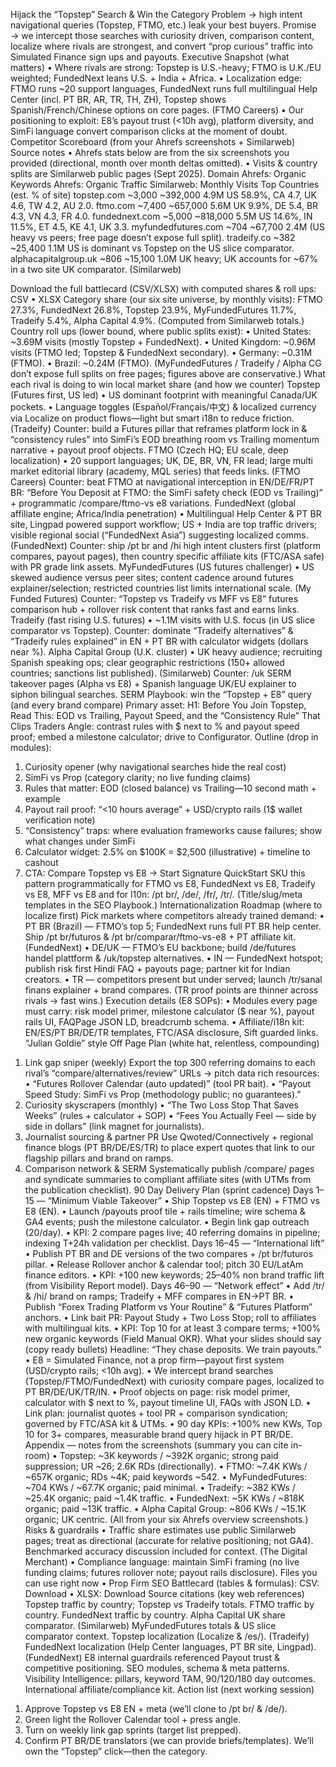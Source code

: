  
Hijack the “Topstep” Search & Win the Category
Problem → high intent navigational queries (Topstep, FTMO, etc.) leak your best buyers.
Promise → we intercept those searches with curiosity driven, comparison content, localize where rivals are strongest, and convert “prop curious” traffic into Simulated Finance sign ups and payouts.
Executive Snapshot (what matters)
•	Where rivals are strong: Topstep is U.S.-heavy; FTMO is U.K./EU weighted; FundedNext leans U.S. + India + Africa.
•	Localization edge: FTMO runs ~20 support languages, FundedNext runs full multilingual Help Center (incl. PT BR, AR, TR, TH, ZH), Topstep shows Spanish/French/Chinese options on core pages. (FTMO Careers)
•	Our positioning to exploit: E8’s payout trust (<10h avg), platform diversity, and SimFi language convert comparison clicks at the moment of doubt. 
Competitor Scoreboard (from your Ahrefs screenshots + Similarweb)
Source notes
• Ahrefs stats below are from the six screenshots you provided (directional, month over month deltas omitted).
• Visits & country splits are Similarweb public pages (Sept 2025).
Domain	Ahrefs: Organic Keywords	Ahrefs: Organic Traffic	Similarweb: Monthly Visits	Top Countries (est. % of site)
topstep.com	~3,000	~392,000	4.9M	US 58.9%, CA 4.7, UK 4.6, TW 4.2, AU 2.0.
ftmo.com	~7,400	~657,000	5.6M	UK 9.9%, DE 5.4, BR 4.3, VN 4.3, FR 4.0.
fundednext.com	~5,000	~818,000	5.5M	US 14.6%, IN 11.5%, ET 4.5, KE 4.1, UK 3.3.
myfundedfutures.com	~704	~67,700	2.4M	(US heavy vs peers; free page doesn’t expose full split).
tradeify.co	~382	~25,400	1.1M	US is dominant vs Topstep on the US slice comparator.
alphacapitalgroup.uk	~806	~15,100	1.0M	UK heavy; UK accounts for ~67% in a two site UK comparator. (Similarweb)

Download the full battlecard (CSV/XLSX) with computed shares & roll ups:
CSV • XLSX
Category share (our six site universe, by monthly visits):
FTMO 27.3%, FundedNext 26.8%, Topstep 23.9%, MyFundedFutures 11.7%, Tradeify 5.4%, Alpha Capital 4.9%. (Computed from Similarweb totals.)
Country roll ups (lower bound, where public splits exist):
•	United States: ~3.69M visits (mostly Topstep + FundedNext).
•	United Kingdom: ~0.96M visits (FTMO led; Topstep & FundedNext secondary).
•	Germany: ~0.31M (FTMO).
•	Brazil: ~0.24M (FTMO).
(MyFundedFutures / Tradeify / Alpha CG don’t expose full splits on free pages; figures above are conservative.)
What each rival is doing to win local market share (and how we counter)
Topstep (Futures first, US led)
•	US dominant footprint with meaningful Canada/UK pockets.
•	Language toggles (Español/Français/中文) & localized currency via Localize on product flows—light but smart i18n to reduce friction. (Tradeify)
Counter: build a Futures pillar that reframes platform lock in & “consistency rules” into SimFi’s EOD breathing room vs Trailing momentum narrative + payout proof objects.
FTMO (Czech HQ; EU scale, deep localization)
•	20 support languages; UK, DE, BR, VN, FR lead; large multi market editorial library (academy, MQL series) that feeds links. (FTMO Careers)
Counter: beat FTMO at navigational interception in EN/DE/FR/PT BR: “Before You Deposit at FTMO: the SimFi safety check (EOD vs Trailing)” + programmatic /compare/ftmo-vs e8 variations.
FundedNext (global affiliate engine; Africa/India penetration)
•	Multilingual Help Center & PT BR site, Lingpad powered support workflow; US + India are top traffic drivers; visible regional social (“FundedNext Asia”) suggesting localized comms. (FundedNext)
Counter: ship /pt br and /hi high intent clusters first (platform compares, payout pages), then country specific affiliate kits (FTC/ASA safe) with PR grade link assets. 
MyFundedFutures (US futures challenger)
•	US skewed audience versus peer sites; content cadence around futures explainer/selection; restricted countries list limits international scale. (My Funded Futures)
Counter: “Topstep vs Tradeify vs MFF vs E8” futures comparison hub + rollover risk content that ranks fast and earns links.
Tradeify (fast rising U.S. futures)
•	~1.1M visits with U.S. focus (in US slice comparator vs Topstep).
Counter: dominate “Tradeify alternatives” & “Tradeify rules explained” in EN + PT BR with calculator widgets (dollars near %). 
Alpha Capital Group (U.K. cluster)
•	UK heavy audience; recruiting Spanish speaking ops; clear geographic restrictions (150+ allowed countries; sanctions list published). (Similarweb)
Counter: /uk SERM takeover pages (Alpha vs E8) + Spanish language UK/EU explainer to siphon bilingual searches.
SERM Playbook: win the “Topstep + E8” query (and every brand compare)
Primary asset:
H1: Before You Join Topstep, Read This: EOD vs Trailing, Payout Speed, and the “Consistency Rule” That Clips Traders
Angle: contrast rules with $ next to % and payout speed proof; embed a milestone calculator; drive to Configurator.
Outline (drop in modules):
1.	Curiosity opener (why navigational searches hide the real cost)
2.	SimFi vs Prop (category clarity; no live funding claims) 
3.	Rules that matter: EOD (closed balance) vs Trailing—10 second math + example 
4.	Payout rail proof: “<10 hours average” + USD/crypto rails (1$ wallet verification note) 
5.	“Consistency” traps: where evaluation frameworks cause failures; show what changes under SimFi
6.	Calculator widget: 2.5% on $100K = $2,500 (illustrative) + timeline to cashout 
7.	CTA: Compare Topstep vs E8 → Start Signature QuickStart 
SKU this pattern programmatically for FTMO vs E8, FundedNext vs E8, Tradeify vs E8, MFF vs E8 and for l10n: /pt br/, /de/, /fr/, /tr/. (Title/slug/meta templates in the SEO Playbook.) 
Internationalization Roadmap (where to localize first)
Pick markets where competitors already trained demand:
•	PT BR (Brazil) — FTMO’s top 5; FundedNext runs full PT BR help center. Ship /pt br/futuros & /pt br/comparar/ftmo-vs-e8 + PT affiliate kit. (FundedNext)
•	DE/UK — FTMO’s EU backbone; build /de/futures handel plattform & /uk/topstep alternatives.
•	IN — FundedNext hotspot; publish risk first Hindi FAQ + payouts page; partner kit for Indian creators.
•	TR — competitors present but under served; launch /tr/sanal finans explainer + brand compares. (TR proof points are thinner across rivals → fast wins.)
Execution details (E8 SOPs):
•	Modules every page must carry: risk model primer, milestone calculator ($ near %), payout rails UI, FAQPage JSON LD, breadcrumb schema. 
•	Affiliate/i18n kit: EN/ES/PT BR/DE/TR templates, FTC/ASA disclosure, Sift guarded links. 
“Julian Goldie” style Off Page Plan (white hat, relentless, compounding)
1) Link gap sniper (weekly)
Export the top 300 referring domains to each rival’s “compare/alternatives/review” URLs → pitch data rich resources:
•	“Futures Rollover Calendar (auto updated)” (tool PR bait).
•	“Payout Speed Study: SimFi vs Prop (methodology public; no guarantees).” 
2) Curiosity skyscrapers (monthly)
•	“The Two Loss Stop That Saves Weeks” (rules + calculator + SOP)
•	“Fees You Actually Feel — side by side in dollars” (link magnet for journalists). 
3) Journalist sourcing & partner PR
Use Qwoted/Connectively + regional finance blogs (PT BR/DE/ES/TR) to place expert quotes that link to our flagship pillars and brand on ramps. 
4) Comparison network & SERM
Systematically publish /compare/ pages and syndicate summaries to compliant affiliate sites (with UTMs from the publication checklist). 
90 Day Delivery Plan (sprint cadence)
Days 1–15 — “Minimum Viable Takeover”
•	Ship Topstep vs E8 (EN) + FTMO vs E8 (EN).
•	Launch /payouts proof tile + rails timeline; wire schema & GA4 events; push the milestone calculator. 
•	Begin link gap outreach (20/day).
•	KPI: 2 compare pages live; 40 referring domains in pipeline; indexing T+24h validation per checklist. 
Days 16–45 — “International lift”
•	Publish PT BR and DE versions of the two compares + /pt br/futuros pillar.
•	Release Rollover anchor & calendar tool; pitch 30 EU/LatAm finance editors. 
•	KPI: +100 new keywords; 25–40% non brand traffic lift (from Visibility Report model). 
Days 46–90 — “Network effect”
•	Add /tr/ & /hi/ brand on ramps; Tradeify + MFF compares in EN→PT BR.
•	Publish “Forex Trading Platform vs Your Routine” & “Futures Platform” anchors. 
•	Link bait PR: Payout Study + Two Loss Stop; roll to affiliates with multilingual kits. 
•	KPI: Top 10 for at least 3 compare terms; +100% new organic keywords (Field Manual OKR). 
What your slides should say (copy ready bullets)
Headline: “They chase deposits. We train payouts.”
•	E8 = Simulated Finance, not a prop firm—payout first system (USD/crypto rails; <10h avg).
•	We intercept brand searches (Topstep/FTMO/FundedNext) with curiosity compare pages, localized to PT BR/DE/UK/TR/IN.
•	Proof objects on page: risk model primer, calculator with $ next to %, payout timeline UI, FAQs with JSON LD. 
•	Link plan: journalist quotes + tool PR + comparison syndication; governed by FTC/ASA kit & UTMs. 
•	90 day KPIs: +100% new KWs, Top 10 for 3+ compares, measurable brand query hijack in PT BR/DE.
Appendix — notes from the screenshots (summary you can cite in-room)
•	Topstep: ~3K keywords / ~392K organic; strong paid suppression; UR ~26; 2.6K RDs (directionally).
•	FTMO: ~7.4K KWs / ~657K organic; RDs ~4K; paid keywords ~542.
•	MyFundedFutures: ~704 KWs / ~67.7K organic; paid minimal.
•	Tradeify: ~382 KWs / ~25.4K organic; paid ~1.4K traffic.
•	FundedNext: ~5K KWs / ~818K organic; paid ~13K traffic.
•	Alpha Capital Group: ~806 KWs / ~15.1K organic; UK centric.
(All from your six Ahrefs overview screenshots.)
Risks & guardrails
•	Traffic share estimates use public Similarweb pages; treat as directional (accurate for relative positioning; not GA4). Benchmarked accuracy discussion included for context. (The Digital Merchant)
•	Compliance language: maintain SimFi framing (no live funding claims; futures rollover note; payout rails disclosure). 
Files you can use right now
•	Prop Firm SEO Battlecard (tables & formulas):
CSV: Download • XLSX: Download
Source citations (key web references)
Topstep traffic by country; Topstep vs Tradeify totals.
FTMO traffic by country.
FundedNext traffic by country.
Alpha Capital UK share comparator. (Similarweb)
MyFundedFutures totals & US slice comparator context.
Topstep localization (Localize & /es/). (Tradeify)
FundedNext localization (Help Center languages, PT BR site, Lingpad). (FundedNext)
E8 internal guardrails referenced
Payout trust & competitive positioning.
SEO modules, schema & meta patterns. 
Visibility Intelligence: pillars, keyword TAM, 90/120/180 day outcomes.
International affiliate/compliance kit. 
Action list (next working session)
1.	Approve Topstep vs E8 EN + meta (we’ll clone to /pt br/ & /de/).
2.	Green light the Rollover Calendar tool + press angle.
3.	Turn on weekly link gap sprints (target list prepped).
4.	Confirm PT BR/DE translators (we can provide briefs/templates).
We’ll own the “Topstep” click—then the category.

